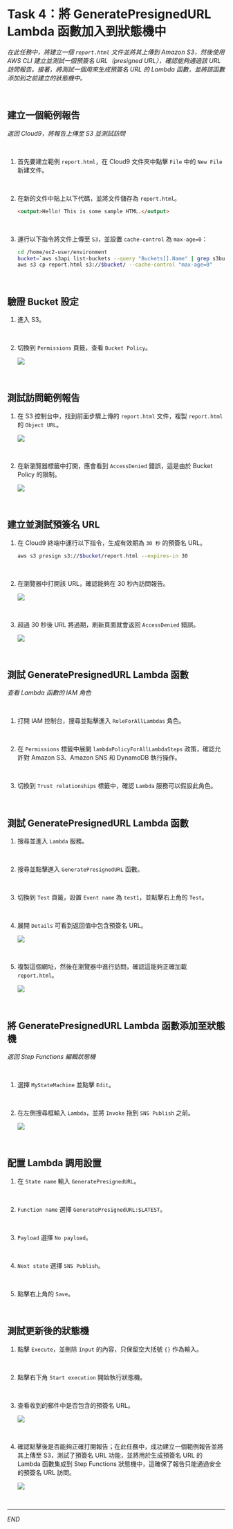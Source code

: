 # Task 4：將 GeneratePresignedURL Lambda 函數加入到狀態機中

_在此任務中，將建立一個 `report.html` 文件並將其上傳到 Amazon S3，然後使用 AWS CLI 建立並測試一個預簽名 URL（presigned URL），確認能夠通過該 URL 訪問報告。接著，將測試一個用來生成預簽名 URL 的 Lambda 函數，並將該函數添加到之前建立的狀態機中。_

<br>

## 建立一個範例報告

_返回 Cloud9，將報告上傳至 S3 並測試訪問_

<br>

1. 首先要建立範例 `report.html`，在 Cloud9 文件夾中點擊 `File` 中的 `New File` 新建文件。

<br>

2. 在新的文件中貼上以下代碼，並將文件儲存為 `report.html`。

    ```html
    <output>Hello! This is some sample HTML.</output>
    ```

<br>

3. 運行以下指令將文件上傳至 `S3`，並設置 `cache-control` 為 `max-age=0`：

    ```bash
    cd /home/ec2-user/environment
    bucket=`aws s3api list-buckets --query "Buckets[].Name" | grep s3bucket | tr -d ',' | sed -e 's/"//g' | xargs`
    aws s3 cp report.html s3://$bucket/ --cache-control "max-age=0"
    ```

<br>

## 驗證 Bucket 設定

1. 進入 S3。

<br>

2. 切換到 `Permissions` 頁籤，查看 `Bucket Policy`。

    ![](images/img_15.png)

<br>

## 測試訪問範例報告

1. 在 S3 控制台中，找到前面步驟上傳的 `report.html` 文件，複製 `report.html` 的 `Object URL`。

    ![](images/img_16.png)

<br>

2. 在新瀏覽器標籤中打開，應會看到 `AccessDenied` 錯誤，這是由於 Bucket Policy 的限制。

    ![](images/img_17.png)

<br>

## 建立並測試預簽名 URL

1. 在 Cloud9 終端中運行以下指令，生成有效期為 `30 秒` 的預簽名 URL。

    ```bash
    aws s3 presign s3://$bucket/report.html --expires-in 30
    ```

<br>

2. 在瀏覽器中打開該 URL，確認能夠在 30 秒內訪問報告。

    ![](images/img_18.png)

<br>

3. 超過 30 秒後 URL 將過期，刷新頁面就會返回 `AccessDenied` 錯誤。

    ![](images/img_17.png)

<br>

## 測試 GeneratePresignedURL Lambda 函數

_查看 Lambda 函數的 IAM 角色_

<br>

1. 打開 IAM 控制台，搜尋並點擊進入 `RoleForAllLambdas` 角色。

<br>

2. 在 `Permissions` 標籤中展開 `lambdaPolicyForAllLambdaSteps` 政策，確認允許對 Amazon S3、Amazon SNS 和 DynamoDB 執行操作。

<br>

3. 切換到 `Trust relationships` 標籤中，確認 `Lambda` 服務可以假設此角色。

<br>

## 測試 GeneratePresignedURL Lambda 函數

1. 搜尋並進入 `Lambda` 服務。

<br>

2. 搜尋並點擊進入 `GeneratePresignedURL` 函數。

<br>

3. 切換到 `Test` 頁籤，設置 `Event name` 為 `test1`，並點擊右上角的 `Test`。

<br>

4. 展開 `Details` 可看到返回值中包含預簽名 URL。

    ![](images/img_19.png)

<br>

5. 複製這個網址，然後在瀏覽器中進行訪問，確認這能夠正確加載 `report.html`。

    ![](images/img_20.png)

<br>

## 將 GeneratePresignedURL Lambda 函數添加至狀態機

_返回 Step Functions 編輯狀態機_

<br>

1. 選擇 `MyStateMachine` 並點擊 `Edit`。

<br>

2. 在左側搜尋框輸入 `Lambda`，並將 `Invoke` 拖到 `SNS Publish` 之前。

    ![](images/img_21.png)

<br>

## 配置 Lambda 調用設置

1. 在 `State name` 輸入 `GeneratePresignedURL`。

<br>

2. `Function name` 選擇 `GeneratePresignedURL:$LATEST`。

<br>

3. `Payload` 選擇 `No payload`。

<br>

4. `Next state` 選擇 `SNS Publish`。

<br>

5. 點擊右上角的 `Save`。

<br>

## 測試更新後的狀態機

1. 點擊 `Execute`，並刪除 `Input` 的內容，只保留空大括號 `{}` 作為輸入。

<br>

2. 點擊右下角 `Start execution` 開始執行狀態機。

<br>

3. 查看收到的郵件中是否包含的預簽名 URL。

    ![](images/img_22.png)

<br>

4. 確認點擊後是否能夠正確打開報告；在此任務中，成功建立一個範例報告並將其上傳至 S3，測試了預簽名 URL 功能，並將用於生成預簽名 URL 的 Lambda 函數集成到 Step Functions 狀態機中，這確保了報告只能通過安全的預簽名 URL 訪問。

    ![](images/img_20.png)

<br>

___

_END_
